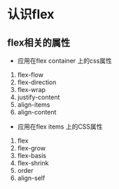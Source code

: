 # 认识flex

## flex相关的属性
- 应用在flex container 上的css属性
1. flex-flow
2. flex-direction
3. flex-wrap
4. justify-content
5. align-items
6. align-content

- 应用在flex items 上的CSS属性
1. flex
2. flex-grow
3. flex-basis
4. flex-shrink
5. order
6. align-self
